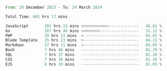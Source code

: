 
<!--START_SECTION:waka-->

```rust
From: 29 December 2023 - To: 24 March 2024

Total Time: 601 hrs 17 mins

JavaScript       281 hrs 22 mins >>>>>>>>>>>>-------------   46.63 %
Go               187 hrs 46 mins >>>>>>>>-----------------   31.12 %
PHP              30 hrs 13 mins  >------------------------   05.01 %
Blade Template   25 hrs 23 mins  >------------------------   04.21 %
Markdown         17 hrs 11 mins  >------------------------   02.85 %
Bash             7 hrs 46 mins   -------------------------   01.29 %
SQL              7 hrs 37 mins   -------------------------   01.26 %
CSS              7 hrs 36 mins   -------------------------   01.26 %
EJS              6 hrs 19 mins   -------------------------   01.05 %
```

<!--END_SECTION:waka-->
<!---
Abedmuh/Abedmuh is a ✨ special ✨ repository because its `README.md` (this file) appears on your GitHub profile.
You can click the Preview link to take a look at your changes.
--->

